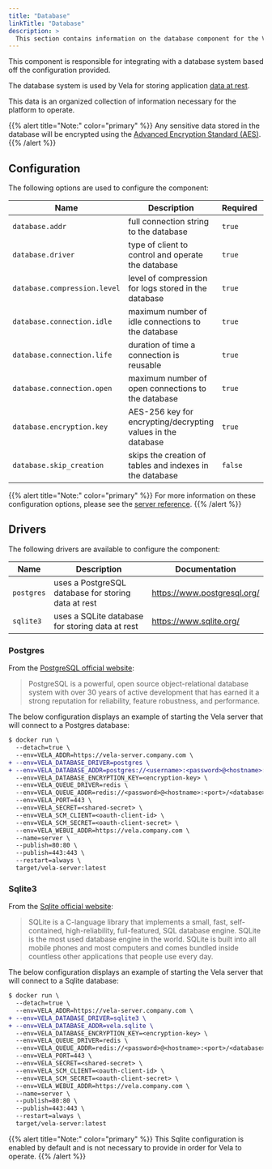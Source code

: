 ```yaml
---
title: "Database"
linkTitle: "Database"
description: >
  This section contains information on the database component for the Vela server.
---
```


This component is responsible for integrating with a database system based off the configuration provided.

The database system is used by Vela for storing application [data at rest](https://en.wikipedia.org/wiki/Data_at_rest).

This data is an organized collection of information necessary for the platform to operate.

{{% alert title="Note:" color="primary" %}}
Any sensitive data stored in the database will be encrypted using the [Advanced Encryption Standard (AES)](https://en.wikipedia.org/wiki/Advanced_Encryption_Standard).
{{% /alert %}}

## Configuration

The following options are used to configure the component:

| Name                         | Description                                                      | Required | Default       | Environment Variables                                             |
| ---------------------------- | ---------------------------------------------------------------- | -------- | ------------- | ----------------------------------------------------------------- |
| `database.addr`              | full connection string to the database                           | `true`   | `sqlite3`     | `DATABASE_ADDR`<br>`VELA_DATABASE_ADDR`                           |
| `database.driver`            | type of client to control and operate the database               | `true`   | `vela.sqlite` | `DATABASE_DRIVER`<br>`VELA_DATABASE_DRIVER`                       |
| `database.compression.level` | level of compression for logs stored in the database             | `true`   | `3`           | `DATABASE_COMPRESSION_LEVEL`<br>`VELA_DATABASE_COMPRESSION_LEVEL` |
| `database.connection.idle`   | maximum number of idle connections to the database               | `true`   | `2`           | `DATABASE_CONNECTION_IDLE`<br>`VELA_DATABASE_CONNECTION_IDLE`     |
| `database.connection.life`   | duration of time a connection is reusable                        | `true`   | `30m`         | `DATABASE_CONNECTION_LIFE`<br>`VELA_DATABASE_CONNECTION_LIFE`     |
| `database.connection.open`   | maximum number of open connections to the database               | `true`   | `0`           | `DATABASE_CONNECTION_OPEN`<br>`VELA_DATABASE_CONNECTION_OPEN`     |
| `database.encryption.key`    | AES-256 key for encrypting/decrypting values in the database     | `true`   | `N/A`         | `DATABASE_ENCRYPTION_KEY`<br>`VELA_DATABASE_ENCRYPTION_KEY`       |
| `database.skip_creation`     | skips the creation of tables and indexes in the database         | `false`  | `false`       | `DATABASE_SKIP_CREATION`<br>`VELA_DATABASE_SKIP_CREATION`         |

{{% alert title="Note:" color="primary" %}}
For more information on these configuration options, please see the [server reference](/docs/administration/server/reference/).
{{% /alert %}}

## Drivers

The following drivers are available to configure the component:

| Name       | Description                                         | Documentation               |
| ---------- | --------------------------------------------------- | --------------------------- |
| `postgres` | uses a PostgreSQL database for storing data at rest | https://www.postgresql.org/ |
| `sqlite3`  | uses a SQLite database for storing data at rest     | https://www.sqlite.org/     |

### Postgres

From the [PostgreSQL official website](https://www.postgresql.org/):

> PostgreSQL is a powerful, open source object-relational database system with over 30 years of active development that has earned it a strong reputation for reliability, feature robustness, and performance.

The below configuration displays an example of starting the Vela server that will connect to a Postgres database:

```diff
$ docker run \
  --detach=true \
  --env=VELA_ADDR=https://vela-server.company.com \
+ --env=VELA_DATABASE_DRIVER=postgres \
+ --env=VELA_DATABASE_ADDR=postgres://<username>:<password>@<hostname>:<port>/<database> \
  --env=VELA_DATABASE_ENCRYPTION_KEY=<encryption-key> \
  --env=VELA_QUEUE_DRIVER=redis \
  --env=VELA_QUEUE_ADDR=redis://<password>@<hostname>:<port>/<database> \
  --env=VELA_PORT=443 \
  --env=VELA_SECRET=<shared-secret> \
  --env=VELA_SCM_CLIENT=<oauth-client-id> \
  --env=VELA_SCM_SECRET=<oauth-client-secret> \
  --env=VELA_WEBUI_ADDR=https://vela.company.com \
  --name=server \
  --publish=80:80 \
  --publish=443:443 \
  --restart=always \
  target/vela-server:latest
```

### Sqlite3

From the [Sqlite official website](https://www.sqlite.org/):

> SQLite is a C-language library that implements a small, fast, self-contained, high-reliability, full-featured, SQL database engine. SQLite is the most used database engine in the world. SQLite is built into all mobile phones and most computers and comes bundled inside countless other applications that people use every day.

The below configuration displays an example of starting the Vela server that will connect to a Sqlite database:

```diff
$ docker run \
  --detach=true \
  --env=VELA_ADDR=https://vela-server.company.com \
+ --env=VELA_DATABASE_DRIVER=sqlite3 \
+ --env=VELA_DATABASE_ADDR=vela.sqlite \
  --env=VELA_DATABASE_ENCRYPTION_KEY=<encryption-key> \
  --env=VELA_QUEUE_DRIVER=redis \
  --env=VELA_QUEUE_ADDR=redis://<password>@<hostname>:<port>/<database> \
  --env=VELA_PORT=443 \
  --env=VELA_SECRET=<shared-secret> \
  --env=VELA_SCM_CLIENT=<oauth-client-id> \
  --env=VELA_SCM_SECRET=<oauth-client-secret> \
  --env=VELA_WEBUI_ADDR=https://vela.company.com \
  --name=server \
  --publish=80:80 \
  --publish=443:443 \
  --restart=always \
  target/vela-server:latest
```

{{% alert title="Note:" color="primary" %}}
This Sqlite configuration is enabled by default and is not necessary to provide in order for Vela to operate.
{{% /alert %}}